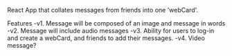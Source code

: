 React App that collates messages from friends into one 'webCard'.

Features
  -v1. Message will be composed of an image and message in words 
  -v2. Message will include audio messages
  -v3. Ability for users to log-in and create a webCard, and 
        friends to add their messages.
  -v4. Video message?

